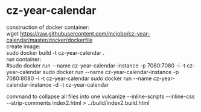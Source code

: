 # cz-year-calendar

construction of docker container:<br>
wget https://raw.githubusercontent.com/mcjobo/cz-year-calendar/master/docker/dockerfile<br>
create image:<br>
sudo docker build -t cz-year-calendar .<br>
run container:<br>
#sudo docker run --name cz-year-calendar-instance -p 7080:7080 -i -t cz-year-calendar
sudo docker run --name cz-year-calendar-instance -p 7080:8080 -i -t cz-year-calendar
sudo docker run --name cz-year-calendar-instance -d -t cz-year-calendar

command to collapse all files into one
vulcanize --inline-scripts --inline-css --strip-comments index2.html > ../build/index2.build.html